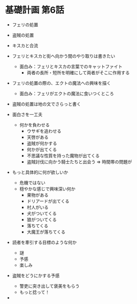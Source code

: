 # 基礎計画 第6話
- フェリの処置
- 盗賊の処置
- キスカと合流

- フェリとキスカと街へ向かう間のやり取りは書きたい
  - 面白み：フェリとキスカの言葉でのキャットファイト
    - 両者の長所・短所を明確にして両者がそこに作用する
- フェリの処置の際の、エクトの魔法への興味を描く
  - 面白み：フェリがエクトの魔法に食いつくところ
- 盗賊の処置は地の文でさらっと書く
- 面白さを一工夫
  - 何かを負わせる
    - ウサギを追わせる
    - 天啓がある
    - 盗賊が何かする
    - 何かが出てくる
    - 不思議な性質を持った魔物が出てくる
    - 盗賊討伐に向かう騎士たちと出会う => 時間帯の問題が
- もっと具体的に何が欲しいか
  - 危機ではない
  - 穏やかな感じで興味深い何か
    - 果物がある
    - ドリアードが出てくる
    - 村人がいる
    - 犬がついてくる
    - 狼がついてくる
    - 落ちてくる
    - 大魔王が落ちてくる
- 読者を牽引する目標のような何か
  - 謎
  - 予感
  - 楽しみ
- 盗賊をどうにかする予感
  - 警吏に突き出して褒美をもらう
  - もっと捻って！
- 
